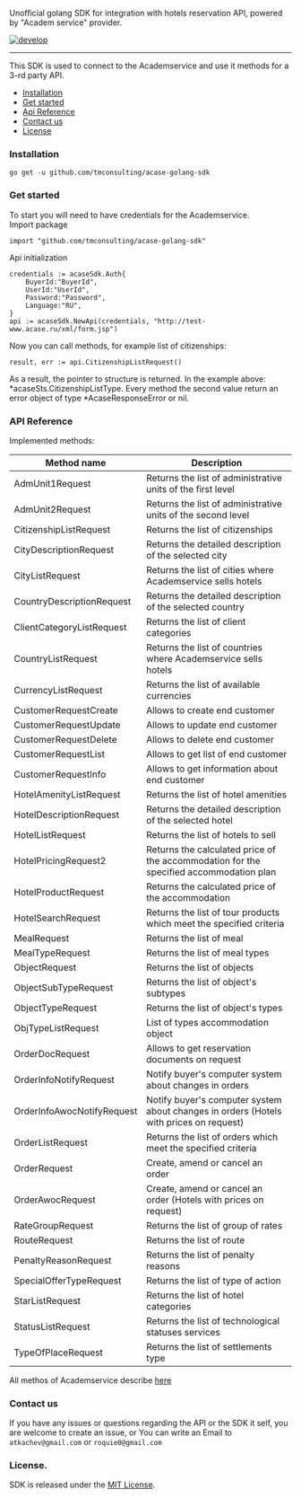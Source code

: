 Unofficial golang SDK for integration with hotels reservation API, powered by "Academ service" provider.

[![develop](https://circleci.com/gh/tmconsulting/acase-golang-sdk/tree/develop.svg?style=shield)](https://circleci.com/gh/tmconsulting/acase-golang-sdk/tree/develop)

---------------

This SDK is used to connect to the Academservice and use it methods for a 3-rd party API.

* [Installation](#installation)
* [Get started](#get-started)
* [Api Reference](#api-reference)
* [Contact us](#contact-us)
* [License](#license)

### Installation
```
go get -u github.com/tmconsulting/acase-golang-sdk
```

### Get started

To start you will need to have credentials for the Academservice. <br>
Import package
```golang
import "github.com/tmconsulting/acase-golang-sdk"
```

Api initialization
```golang
credentials := acaseSdk.Auth{
	BuyerId:"BuyerId",
	UserId:"UserId",
	Password:"Password",
	Language:"RU",
}
api := acaseSdk.NewApi(credentials, "http://test-www.acase.ru/xml/form.jsp")
```

Now you can call methods, for example list of citizenships:
```golang
result, err := api.CitizenshipListRequest()
```

As a result, the pointer to structure is returned.
In the example above: *acaseSts.CitizenshipListType.
Every method the second value return an error object of type *AcaseResponseError or nil.

### API Reference

Implemented methods:

| Method name | Description |
|-------------|-------------|
| AdmUnit1Request | Returns the list of administrative units of the first level |
| AdmUnit2Request | Returns the list of administrative units of the second level |
| CitizenshipListRequest | Returns the list of citizenships |
| CityDescriptionRequest | Returns the detailed description of the selected city |
| CityListRequest | Returns the list of cities where Academservice sells hotels |
| CountryDescriptionRequest | Returns the detailed description of the selected country |
| ClientCategoryListRequest | Returns the list of client categories |
| CountryListRequest | Returns the list of countries where Academservice sells hotels |
| CurrencyListRequest | Returns the list of available currencies |
| CustomerRequestCreate | Allows to create end customer |
| CustomerRequestUpdate | Allows to update end customer |
| CustomerRequestDelete | Allows to delete end customer |
| CustomerRequestList | Allows to get list of end customer |
| CustomerRequestInfo | Allows to get information about end customer |
| HotelAmenityListRequest | Returns the list of hotel amenities |
| HotelDescriptionRequest | Returns the detailed description of the selected hotel |
| HotelListRequest | Returns the list of hotels to sell |
| HotelPricingRequest2 | Returns the calculated price of the accommodation for the specified accommodation plan |
| HotelProductRequest | Returns the calculated price of the accommodation |
| HotelSearchRequest | Returns the list of tour products which meet the specified criteria |
| MealRequest | Returns the list of meal |
| MealTypeRequest | Returns the list of meal types |
| ObjectRequest | Returns the list of objects |
| ObjectSubTypeRequest | Returns the list of object's subtypes |
| ObjectTypeRequest | Returns the list of object's types |
| ObjTypeListRequest | List of types accommodation object |
| OrderDocRequest | Allows to get reservation documents on request |
| OrderInfoNotifyRequest | Notify buyer's computer system about changes in orders |
| OrderInfoAwocNotifyRequest | Notify buyer's computer system about changes in orders (Hotels with prices on request) |
| OrderListRequest | Returns the list of orders which meet the specified criteria |
| OrderRequest | Create, amend or cancel an order |
| OrderAwocRequest | Create, amend or cancel an order (Hotels with prices on request) |
| RateGroupRequest | Returns the list of group of rates |
| RouteRequest | Returns the list of route |
| PenaltyReasonRequest | Returns the list of penalty reasons |
| SpecialOfferTypeRequest | Returns the list of type of action |
| StarListRequest | Returns the list of hotel categories |
| StatusListRequest | Returns the list of technological statuses services |
| TypeOfPlaceRequest | Returns the list of settlements type |

All methos of Academservice describe [here](http://www.acase.ru/xml/en-xml.jsp)

### Contact us

If you have any issues or questions regarding the API or the SDK it self, you are welcome to create an issue, or
You can write an Email to `atkachev@gmail.com` or `roquie0@gmail.com`

### License.

SDK is released under the [MIT License](./LICENSE).

